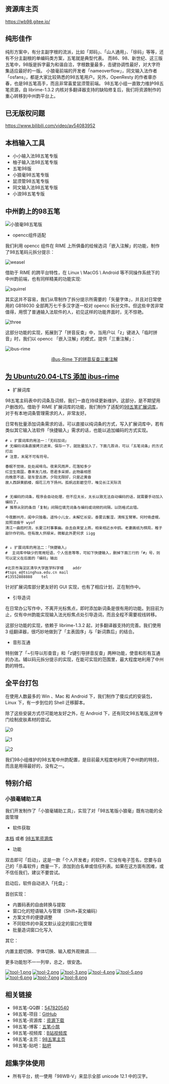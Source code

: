 ## 资源库主页

https://wb98.gitee.io/

## 纯形佳作

纯形方案中，有分主副字根的流派，比如「郑码」、「山人通用」、「徐码」等等，还有不分主副根的单编码类方案，五笔就是典型代表。
而86、98、新世纪、这三版五笔中，98版是拆字最为和谐自洽，字根数量最多，击键协调性最好，对大字符集适应最好的一版。
小狼毫前端的开发者「nameoverflow」，同文输入法作者「osfans」，都是大家比较熟悉的98五笔用户。另外，OpenResty 的作者章亦春，也是98五笔高手，而且非常喜爱鼠须管前端。
98五笔小组一直致力维护98五笔资源，自 librime-1.3.2 内核对多翻译器支持的缺陷修复后，我们将资源制作的重心转移到中州韵平台上。

## 已无版权问题

https://www.bilibili.com/video/av54083952

## 本档输入工具

* 小小输入法98五笔专版
* 柚子输入法98五笔专版
* 五笔98版
* 小狼毫98五笔专版
* 鼠须管98五笔专版
* 同文输入法98五笔专版
* 小浪98五笔专版

## 中州韵上的98五笔

![小狼毫98五笔版](https://upimage.alexhchu.com/2020/10/23/494ae5fe2c4a5.gif)

- opencc组件适配

我们利用 opencc 组件在 RIME 上所俱备的给候选词「嵌入注解」的功能，制作了98五笔码元拆分提示：

![weasel](https://upimage.alexhchu.com/2020/10/23/cce97e2f540f4.gif)

借助于 RIME 的跨平台特性，在 Linux \ MacOS \ Android 等不同操作系统下的中州韵前端，也有同样精美的功能实现:

![squirrel](https://upimage.alexhchu.com/2020/10/23/2a910e4fd49f3.jpg)

其实这并不容易，我们从零制作了拆分提示所需要的「矢量字体」，并且对日常使用的 GB18030 全部两万七千多汉字逐一校对 opencc 拆分文件。但这些辛苦非常值得，用惯了普通输入法软件的人，初见这样的功能界面时，无不惊艳。

![three](https://upimage.alexhchu.com/2020/10/23/542c2d6eebb16.jpg)

这部分功能的实现，拓展到了「拼音反查」中，当用户以「z」键进入「临时拼音」时，我们以 opencc 「嵌入注解」的模式，提供「三重注解」：

![ibus-rime](https://upimage.alexhchu.com/2020/10/23/233c0eaca196a.png)
<p align="center"><a href="https://github.com/yanhuacuo/98wubi">iBus-Rime 下的拼音反查三重注解</a></p>


## [为 Ubuntu20.04-LTS 添加 ibus-rime](https://www.bilibili.com/video/BV1wt4y1i7Cq)



- 扩展词库

98五笔主码表中的词条及词频，我们一直在持续更新维护。这部分，是不期望用户删改的。借助于 RIME 扩展词库的功能，我们制作了适配的[98五笔扩展词库](https://github.com/yanhuacuo/98wubi/blob/master/wubi98_ci.extended.dict.yaml)，对于有本地词条管理需求的人，非常友好。

日常有批量添加词条需求的话，可以直接以纯词条的方式，写入扩展词库中，若有类似其它输入法软件「快捷输入」需求的话，也能以追加编码的方式实现。

``````
# ↓ 扩展词库的用法一：「无码加词」
# 无编码词条直接拷贝进来、保存一下，就批量加入了，下面几首诗，可以「五笔词条」的方式打出
# 注意，末尾不可有符号。

春眠不觉晓，处处闻啼鸟。夜来风雨声，花落知多少
红豆生南国，春来发几枝。愿君多采撷，此物最相思
向晚意不适，驱车登古原。夕阳无限好，只是近黄昏
故人西辞黄鹤楼，烟花三月下扬州。孤帆远影碧空尽，唯见长江天际流


# 无编码的词条，程序会自动处理，但不应太长，太长以致无法自动编码的话，就需要手动加入编码了。
# 推荐从别的条目「复制」间隔位填充词条与编码或词频的间隔，以防格式出错。

今夜鄜州月，闺中只独看。遥怜小儿女，未解忆长安。香雾云鬟湿，清辉玉臂寒。何时倚虚幌，双照泪痕干	wyof
清江一曲抱村流，长夏江村事事幽。自去自来堂上燕，相亲相近水中鸥。老妻画纸为棋局，稚子敲针作钓钩。但有故人供禄米，微躯此外更何求	iigg


# ↓ 扩展词库的用法二：「快捷输入」
#  主词库中缺少的常用短语，个人信息等等，可如下快捷输入，删掉下面三行的「#」号，则可以定义在后面的「编码」输出

#北京市海淀区清华大学医学科学楼	addr
#tsps_e@tsinghua.edu.cn	mail
#13552888888	tel
``````

针对扩展词库部分更友好的 GUI 实现，也有了相应计划，正在制作中。

- 引导造词

在日常办公写作中，不离开光标焦点，即时添加新词条是很有用的功能。到目前为止，仅有中州韵能实现输入法光标焦点处引导造词，而且全程不需要视线转移。

这部分功能的实现，依赖于 librime-1.3.2 起，对多翻译器支持的完善。我们使用 3 组翻译器，很巧妙地做到了「主表固序」与「新词靠后」的结合。

- 音形互通

特别做了「~引导以形查音」和「z键引导拼音反查」两种功能，使音和形有互通的办法。辅以码元拆分提示的实现，在能可实现的范围里，最大程度地利用了中州韵的特性。

## 全平台打包

在使用人数最多的 Win 、Mac 和 Android 下，我们制作了傻瓜式的安装包，Linux 下，有一步到位的 Shell 迁移脚本。

除了这些安装方式尽可能地友好之外，在 Android 下，还有同文98五笔版,这样专门绘制皮肤素材的尝试。


![0](https://upimage.alexhchu.com/2020/10/23/88722c37320df.png)

![1](https://upimage.alexhchu.com/2020/10/23/a4935c7152356.png)

![2](https://upimage.alexhchu.com/2020/10/23/f0d67582cec26.png)


我们98小组维护的98五笔中州韵配置，是目前最大程度地利用了中州韵的特技，而且是用得最好的，没有之一。

## 特别介绍

### 小狼毫辅助工具

我们开发制作了「小狼毫辅助工具」，实现了对「98五笔版小狼毫」既有功能的全面管理

- 软件获取

[本档](https://github.com/yanhuacuo/98wubi-tables/tree/master/%E8%BE%93%E5%85%A5%E6%B3%95%E8%BD%AF%E4%BB%B6) 或者 [98五笔资源库](http://98wb.ys168.com/)

- 功能

双击即可「启动」，这是一款「个人开发者」的软件，它没有电子签名，您要与自己的「杀毒软件」商量一下，添加到白名单或信任列表。如果在这方面有困难，或不信任我们，建议不要尝试。

启动后，软件自动进入「托盘」：

首创实现：

- 内置码表的自由转换与提取
- 窗口化的短语输入与管理（Shift+英文编码）
- 方案文件的便捷调整
- 不同软件的中英文默认设定的窗口化管理
- 批量造词窗口化写入

其它：

内置主题切换、字体切换、输入框外观微调……

更多功能恕不一一列举，总之，很安逸。

[![tool-1.png](https://upimage.alexhchu.com/2020/12/17/c5f05ea5ebdeb.png)](https://upimage.alexhchu.com/2020/12/17/c5f05ea5ebdeb.png)
[![tool-2.png](https://upimage.alexhchu.com/2020/12/17/37091f829d2da.png)](https://upimage.alexhchu.com/2020/12/17/37091f829d2da.png)
[![tool-3.png](https://upimage.alexhchu.com/2020/12/17/92077b60a98ec.png)](https://upimage.alexhchu.com/2020/12/17/92077b60a98ec.png)
[![tool-4.png](https://upimage.alexhchu.com/2020/12/17/0d9e8ae83e61e.png)](https://upimage.alexhchu.com/2020/12/17/0d9e8ae83e61e.png)
[![tool-5.png](https://upimage.alexhchu.com/2020/12/17/a1cff9683f2f6.png)](https://upimage.alexhchu.com/2020/12/17/a1cff9683f2f6.png)
[![tool-6.png](https://upimage.alexhchu.com/2020/12/17/834b02809f86e.png)](https://upimage.alexhchu.com/2020/12/17/834b02809f86e.png)
[![tool-7.png](https://upimage.alexhchu.com/2020/12/17/539a11360f735.png)](https://upimage.alexhchu.com/2020/12/17/539a11360f735.png)
[![tool-8.png](https://upimage.alexhchu.com/2020/12/17/fef296bd211fb.png)](https://upimage.alexhchu.com/2020/12/17/fef296bd211fb.png)


## 相关链接


<div class="content">
<ul>
<li>98五笔-QQ群：<a href="//shang.qq.com/wpa/qunwpa?idkey=26ae7c9099c6f37a78e0501329e179da09820470312195252a6927c565fcb995">547820540</a></li>
<li>98五笔-项目：<a href="https://github.com/yanhuacuo/98wubi-tables">GitHub</a></li>
<li>98五笔-资源库：<a href="https://wb98.gitee.io/">资源下载</a></li>
<li>98五笔-博客：<a href="https://wubi98.gitee.io/">五笔小筑</a></li>
<li>98五笔-视频库：<a href="https://space.bilibili.com/13979976">B站视频库</a></li>
<li>98五笔-主页：<a href="http://www.98wubi.com/">98五笔主页</a></li>
<li>98五笔-贴吧：<a href="http://tieba.baidu.com/f?kw=98%E4%BA%94%E7%AC%94&ie=utf-8&tab=main">贴吧</a></li>
</ul>
</div>


## 超集字体使用

- 所有平台，统一使用「98WB-V」来显示全部 unicode 12.1 中的汉字。

